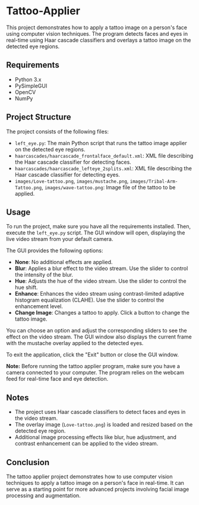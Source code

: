 # Tattoo-Applier

This project demonstrates how to apply a tattoo image on a person's face using computer vision techniques. The program detects faces and eyes in real-time using Haar cascade classifiers and overlays a tattoo image on the detected eye regions.

## Requirements

- Python 3.x
- PySimpleGUI
- OpenCV
- NumPy

## Project Structure

The project consists of the following files:

- `left_eye.py`: The main Python script that runs the tattoo image applier on the detected eye regions.
- `haarcascades/haarcascade_frontalface_default.xml`: XML file describing the Haar cascade classifier for detecting faces.
- `haarcascades/haarcascade_lefteye_2splits.xml`: XML file describing the Haar cascade classifier for detecting eyes.
- `images/Love-tattoo.png`, `images/mustache.png`, `images/Tribal-Arm-Tattoo.png`, `images/wave-tattoo.png`: Image file of the tattoo to be applied.

## Usage


To run the project, make sure you have all the requirements installed. Then, execute the `left_eye.py` script. The GUI window will open, displaying the live video stream from your default camera.

The GUI provides the following options:

- **None**: No additional effects are applied.
- **Blur**: Applies a blur effect to the video stream. Use the slider to control the intensity of the blur.
- **Hue**: Adjusts the hue of the video stream. Use the slider to control the hue shift.
- **Enhance**: Enhances the video stream using contrast-limited adaptive histogram equalization (CLAHE). Use the slider to control the enhancement level.
- **Change Image**: Changes a tattoo to apply. Click a button to change the tattoo image.

You can choose an option and adjust the corresponding sliders to see the effect on the video stream. The GUI window also displays the current frame with the mustache overlay applied to the detected eyes.

To exit the application, click the "Exit" button or close the GUI window.

**Note:** Before running the tattoo applier program, make sure you have a camera connected to your computer. The program relies on the webcam feed for real-time face and eye detection.

## Notes

- The project uses Haar cascade classifiers to detect faces and eyes in the video stream.
- The overlay image (`Love-tattoo.png`) is loaded and resized based on the detected eye region.
- Additional image processing effects like blur, hue adjustment, and contrast enhancement can be applied to the video stream.

## Conclusion

The tattoo applier project demonstrates how to use computer vision techniques to apply a tattoo image on a person's face in real-time. It can serve as a starting point for more advanced projects involving facial image processing and augmentation.
